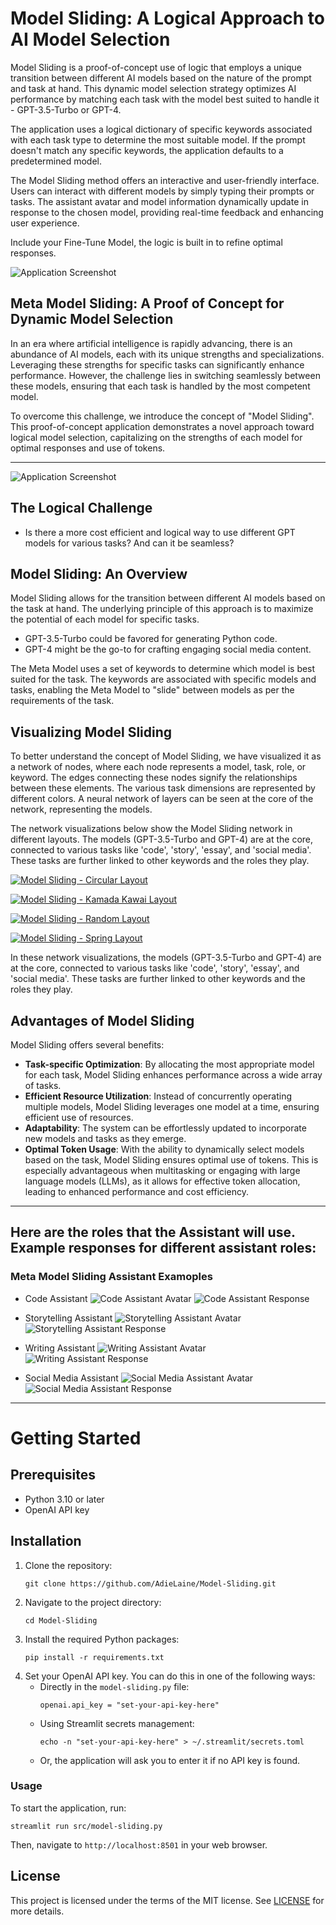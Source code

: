 # Model Sliding: A Logical Approach to AI Model Selection

Model Sliding is a proof-of-concept use of logic that employs a unique transition between different AI models based on the nature of the prompt and task at hand. This dynamic model selection strategy optimizes AI performance by matching each task with the model best suited to handle it - GPT-3.5-Turbo or GPT-4.

The application uses a logical dictionary of specific keywords associated with each task type to determine the most suitable model. If the prompt doesn't match any specific keywords, the application defaults to a predetermined model.

The Model Sliding method offers an interactive and user-friendly interface. Users can interact with different models by simply typing their prompts or tasks. The assistant avatar and model information dynamically update in response to the chosen model, providing real-time feedback and enhancing user experience.

Include your Fine-Tune Model, the logic is built in to refine optimal responses.

![Application Screenshot](./images/model.gif)

## Meta Model Sliding: A Proof of Concept for Dynamic Model Selection

In an era where artificial intelligence is rapidly advancing, there is an abundance of AI models, each with its unique strengths and specializations. Leveraging these strengths for specific tasks can significantly enhance performance. However, the challenge lies in switching seamlessly between these models, ensuring that each task is handled by the most competent model.

To overcome this challenge, we introduce the concept of "Model Sliding". This proof-of-concept application demonstrates a novel approach toward logical model selection, capitalizing on the strengths of each model for optimal responses and use of tokens.

---

![Application Screenshot](./images/readme.png)

## The Logical Challenge

- Is there a more cost efficient and logical way to use different GPT models for various tasks? And can it be seamless?

## Model Sliding: An Overview
Model Sliding allows for the transition between different AI models based on the task at hand. The underlying principle of this approach is to maximize the potential of each model for specific tasks. 
- GPT-3.5-Turbo could be favored for generating Python code.
- GPT-4 might be the go-to for crafting engaging social media content.

The Meta Model uses a set of keywords to determine which model is best suited for the task. The keywords are associated with specific models and tasks, enabling the Meta Model to "slide" between models as per the requirements of the task.

## Visualizing Model Sliding

To better understand the concept of Model Sliding, we have visualized it as a network of nodes, where each node represents a model, task, role, or keyword. The edges connecting these nodes signify the relationships between these elements. The various task dimensions are represented by different colors. A neural network of layers can be seen at the core of the network, representing the models.

The network visualizations below show the Model Sliding network in different layouts. The models (GPT-3.5-Turbo and GPT-4) are at the core, connected to various tasks like 'code', 'story', 'essay', and 'social media'. These tasks are further linked to other keywords and the roles they play.

[<img src="./images/slide1.png" alt="Model Sliding - Circular Layout" use_column_width="auto"/>](./images/slide1.png)

[<img src="./images/slide2.png" alt="Model Sliding - Kamada Kawai Layout" use_column_width="auto"/>](./images/slide2.png)

[<img src="./images/slide3.png" alt="Model Sliding - Random Layout" use_column_width="auto"/>](./images/slide3.png)

[<img src="./images/slide4.png" alt="Model Sliding - Spring Layout" use_column_width="auto"/>](./images/slide4.png)

In these network visualizations, the models (GPT-3.5-Turbo and GPT-4) are at the core, connected to various tasks like 'code', 'story', 'essay', and 'social media'. These tasks are further linked to other keywords and the roles they play.

## Advantages of Model Sliding

Model Sliding offers several benefits:

- **Task-specific Optimization**: By allocating the most appropriate model for each task, Model Sliding enhances performance across a wide array of tasks.
- **Efficient Resource Utilization**: Instead of concurrently operating multiple models, Model Sliding leverages one model at a time, ensuring efficient use of resources.
- **Adaptability**: The system can be effortlessly updated to incorporate new models and tasks as they emerge.
- **Optimal Token Usage**: With the ability to dynamically select models based on the task, Model Sliding ensures optimal use of tokens. This is especially advantageous when multitasking or engaging with large language models (LLMs), as it allows for effective token allocation, leading to enhanced performance and cost efficiency.
---
## Here are the roles that the Assistant will use. Example responses for different assistant roles:
### Meta Model Sliding Assistant Examoples
- Code Assistant
![Code Assistant Avatar](./images/meta1.png)
![Code Assistant Response](./images/model1.png)

- Storytelling Assistant
![Storytelling Assistant Avatar](./images/meta2.png)
![Storytelling Assistant Response](./images/model2.png)

- Writing Assistant
![Writing Assistant Avatar](./images/meta3.png)
![Writing Assistant Response](./images/model1.png)

- Social Media Assistant
![Social Media Assistant Avatar](./images/meta4.png)
![Social Media Assistant Response](./images/model2.png)

---
# Getting Started

## Prerequisites

- Python 3.10 or later
- OpenAI API key

## Installation

1. Clone the repository:
   ```
   git clone https://github.com/AdieLaine/Model-Sliding.git
   ```
2. Navigate to the project directory:
   ```
   cd Model-Sliding
   ```
3. Install the required Python packages:
   ```
   pip install -r requirements.txt
   ```
4. Set your OpenAI API key. You can do this in one of the following ways:
   - Directly in the `model-sliding.py` file:
     ```
     openai.api_key = "set-your-api-key-here"
     ```
   - Using Streamlit secrets management:
     ```
     echo -n "set-your-api-key-here" > ~/.streamlit/secrets.toml
     ```
   - Or, the application will ask you to enter it if no API key is found.

### Usage

To start the application, run:
```
streamlit run src/model-sliding.py
```
Then, navigate to `http://localhost:8501` in your web browser.

## License

This project is licensed under the terms of the MIT license. See [LICENSE](LICENSE) for more details.
